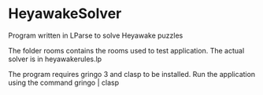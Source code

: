 # HeyawakeSolver
Program written in LParse to solve Heyawake puzzles


The folder rooms contains the rooms used to test application. The actual solver is in heyawakerules.lp


The program requires gringo 3 and clasp to be installed. Run the application using the command gringo <room to test> | clasp
